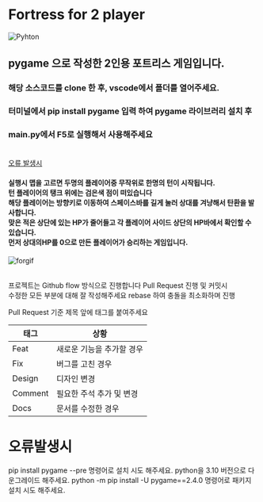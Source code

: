 # Fortress for 2 player

<img alt="Pyhton" src ="https://img.shields.io/badge/Python-3776AB.svg?&style=for-the-badge&logo=Python&logoColor=black"/> 

## pygame 으로 작성한 2인용 포트리스 게임입니다. 
### 해당 소스코드를 clone 한 후, vscode에서 폴더를 열어주세요.
### 터미널에서 pip install pygame 입력 하여 pygame 라이브러리 설치 후

### main.py에서 F5로 실행해서 사용해주세요<br><br>
[오류 발생시](#오류발생시)


#### 실행시 맵을 고르면 두명의 플레이어중 무작위로 한명의 턴이 시작됩니다.<br>턴 플레이어의 탱크 위에는 검은색 점이 떠있습니다<br> 해당 플레이어는 방향키로 이동하여 스페이스바를 길게 눌러 상대를 겨냥해서 탄환을 발사합니다.<br> 맞은 적은 상단에 있는 HP가 줄어들고 각 플레이어 사이드 상단의 HP바에서 확인할 수 있습니다.<br>먼저 상대의HP를 0으로 만든 플레이어가 승리하는 게임입니다.
![forgif](https://github.com/present0917/Fortress5/assets/49800800/9deba11f-b94a-463a-92f0-9413e94d8596)




<br>
프로젝트는 Github flow 방식으로 진행합니다
Pull Request 진행 및 커밋시<br> 수정한 모든 부분에 대해 잘 작성해주세요
rebase 하여 충돌을 최소화하며 진행

Pull Request 기준
제목 앞에 태그를 붙여주세요

| 태그    | 상황                    |
|---------|------------------------|
| Feat    | 새로운 기능을 추가할 경우   |
| Fix     | 버그를 고친 경우          |
| Design  | 디자인 변경        |
| Comment | 필요한 주석 추가 및 변경 |
| Docs    | 문서를 수정한 경우  |


# 오류발생시
pip install pygame --pre 명령어로 설치 시도 해주세요.
python을 3.10 버전으로 다운그레이드 해주세요.
python -m pip install -U pygame==2.4.0 명령어로 패키지 설치 시도 해주세요.


